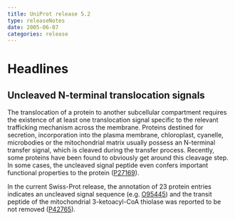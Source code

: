 ```yaml
---
title: UniProt release 5.2
type: releaseNotes
date: 2005-06-07
categories: release
---
```


# Headlines

## Uncleaved N-terminal translocation signals

The translocation of a protein to another subcellular compartment requires the existence of at least one translocation signal specific to the relevant trafficking mechanism across the membrane. Proteins destined for secretion, incorporation into the plasma membrane, chloroplast, cyanelle, microbodies or the mitochondrial matrix usually possess an N-terminal transfer signal, which is cleaved during the transfer process. Recently, some proteins have been found to obviously get around this cleavage step. In some cases, the uncleaved signal peptide even confers important functional properties to the protein ([P27169](https://www.uniprot.org/uniprotkb/P27169#section_comments)).

In the current Swiss-Prot release, the annotation of 23 protein entries indicates an uncleaved signal sequence (e.g. [O95445](https://www.uniprot.org/uniprotkb/O95445#section_features)) and the transit peptide of the mitochondrial 3-ketoacyl-CoA thiolase was reported to be not removed ([P42765](https://www.uniprot.org/uniprotkb/P42765#section_features)).
